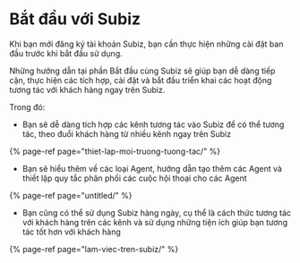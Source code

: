 # Bắt đầu với Subiz

Khi bạn mới đăng ký tài khoản Subiz, bạn cần thực hiện những cài đặt ban đầu trước khi bắt đầu sử dụng.

Những hướng dẫn tại phần Bắt đầu cùng Subiz sẽ giúp bạn dễ dàng tiếp cận, thực hiện các tích hợp, cài đặt và bắt đầu triển khai các hoạt động tương tác với khách hàng ngay trên Subiz.

Trong đó:

* Bạn sẽ dễ dàng tích hợp các kênh tương tác vào Subiz để có thể tương tác, theo đuổi khách hàng từ nhiều kênh ngay trên Subiz

{% page-ref page="thiet-lap-moi-truong-tuong-tac/" %}

* Bạn sẽ hiểu thêm về các loại Agent, hướng dẫn tạo thêm các Agent và thiết lập quy tắc phân phối các cuộc hội thoại cho các Agent

{% page-ref page="untitled/" %}

* Bạn cũng có thể sử dụng Subiz hàng ngày, cụ thể là cách thức tương tác với khách hàng trên các kênh và sử dụng những tiện ích giúp bạn tương tác tốt hơn với khách hàng

{% page-ref page="lam-viec-tren-subiz/" %}



